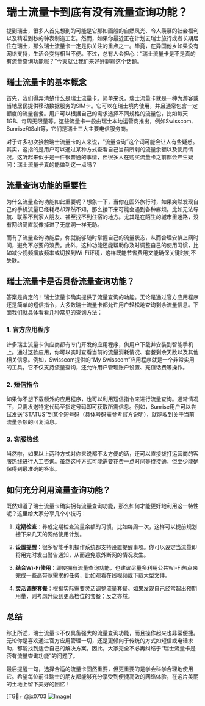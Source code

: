 # 瑞士流量卡到底有没有流量查询功能？

提到瑞士，很多人首先想到的可能是它那如画般的自然风光、令人羡慕的社会福利以及精准到秒的钟表制造工艺。然而，如果你最近正在计划去瑞士旅行或者长期居住在瑞士，那么瑞士流量卡一定是你关注的重点之一。毕竟，在异国他乡如果没有网络支持，生活会变得相当不便。不过，总有人会担心：“瑞士流量卡是不是真的有流量查询功能呢？”今天就让我们来好好聊聊这个话题。

## 瑞士流量卡的基本概念

首先，我们得弄清楚什么是瑞士流量卡。简单来说，瑞士流量卡就是一种为游客或当地居民提供移动数据服务的SIM卡。它可以在瑞士境内使用，并且通常包含一定额度的流量套餐。用户可以根据自己的需求选择不同规格的流量包，比如每天1GB、每周无限量等。这些流量卡一般由瑞士本地运营商推出，例如Swisscom、Sunrise和Salt等，它们是瑞士三大主要电信服务商。

对于许多初次接触瑞士流量卡的人来说，“流量查询”这个词可能会让人有些疑惑。其实，这指的是用户可以通过某种方式查看自己当前所剩的流量余额以及使用情况。这听起来似乎是一件很普通的事情，但很多人在购买流量卡之前都会产生疑问：瑞士流量卡真的能做到这一点吗？

## 流量查询功能的重要性

为什么流量查询功能如此重要呢？想象一下，当你在国外旅行时，如果突然发现自己的手机流量已经耗尽却浑然不知，那么接下来可能会遇到各种麻烦。比如无法导航、联系不到家人朋友、甚至找不到住宿的地方。尤其是在陌生的城市里迷路，没有网络简直就像掉进了无底洞一样无助。

而有了流量查询功能后，你就能够随时掌握自己的流量状态，从而合理安排上网时间，避免不必要的浪费。此外，这种功能还能帮助你及时调整自己的使用习惯，比如减少视频播放频率或切换到Wi-Fi环境，这样既能节省费用又能确保关键时刻不失联。

## 瑞士流量卡是否具备流量查询功能？

答案是肯定的！瑞士流量卡确实提供了流量查询的功能。无论是通过官方应用程序还是简单的短信指令，大多数瑞士流量卡都允许用户轻松地查询剩余流量信息。下面我们就具体看看几种常见的查询方法：

### 1. 官方应用程序
许多瑞士流量卡供应商都有专门开发的应用程序，供用户下载并安装到智能手机上。通过这款应用，你可以实时查看当前的流量消耗情况、套餐剩余天数以及其他相关信息。例如，Swisscom提供的“My Swisscom”应用程序就是一个非常实用的工具，它不仅支持流量查询，还允许用户管理账户设置、充值话费等操作。

### 2. 短信指令
如果你不想下载额外的应用程序，也可以利用短信指令来进行流量查询。通常情况下，只需发送特定代码至指定号码即可获取所需信息。例如，Sunrise用户可以尝试发送“STATUS”到某个短号码（具体号码需参考官方说明），就能收到关于当前流量余额的回复消息。

### 3. 客服热线
当然啦，如果以上两种方式对你来说都不太方便的话，还可以直接拨打运营商的客服热线进行人工咨询。虽然这种方式可能需要花费一点时间等待接通，但至少能确保得到最准确的答案。

## 如何充分利用流量查询功能？

既然知道了瑞士流量卡确实拥有流量查询功能，那么如何才能更好地利用这一特性呢？这里给大家分享几个小技巧：

1. **定期检查**：养成定期检查流量余额的习惯，比如每周一次，这样可以提前规划接下来几天的网络使用计划。
   
2. **设置提醒**：很多智能手机操作系统都支持设置提醒事项。你可以设定当流量即将用完时发出警告通知，从而避免意外断网的情况发生。
   
3. **结合Wi-Fi使用**：即使拥有流量查询功能，也建议尽量多利用公共Wi-Fi热点来完成一些高带宽需求的任务，比如观看在线视频或下载大型文件。

4. **灵活调整套餐**：根据实际需要灵活调整流量套餐。如果发现自己经常超出预期用量，则考虑升级到更高档位的套餐；反之亦然。

## 总结

综上所述，瑞士流量卡不仅具备强大的流量查询功能，而且操作起来也非常便捷。无论你是喜欢通过官方应用管理一切，还是更倾向于传统的方式如短信或电话求助，都能找到适合自己的解决方案。因此，大家完全不必再纠结于“瑞士流量卡是否有流量查询功能”的问题了。

最后提醒一句，选择合适的流量卡固然重要，但更重要的是学会科学合理地使用它。希望每位前往瑞士的朋友都能够充分享受到便捷高效的网络体验，在这片美丽的土地上留下美好的回忆！

[TG💪+ @jx0703 ![Image](https://github.com/user-attachments/assets/dbca1d08-cadb-493c-b0ec-ad6f7a83f270)]